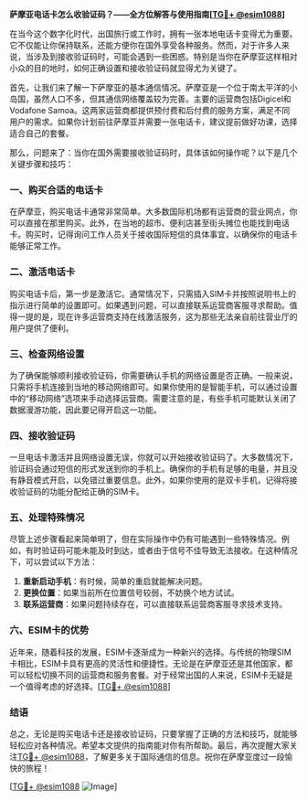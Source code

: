 **萨摩亚电话卡怎么收验证码？——全方位解答与使用指南[[TG💪+ @esim1088](https://t.me/s/esim1088)]**

在当今这个数字化时代，出国旅行或工作时，拥有一张本地电话卡变得尤为重要。它不仅能让你保持联系，还能方便你在国外享受各种服务。然而，对于许多人来说，当涉及到接收验证码时，可能会遇到一些困惑。特别是当你在萨摩亚这样相对小众的目的地时，如何正确设置和接收验证码就显得尤为关键了。

首先，让我们来了解一下萨摩亚的基本通信情况。萨摩亚是一个位于南太平洋的小岛国，虽然人口不多，但其通信网络覆盖较为完善。主要的运营商包括Digicel和Vodafone Samoa。这两家运营商都提供预付费和后付费的服务方案，满足不同用户的需求。如果你计划前往萨摩亚并需要一张电话卡，建议提前做好功课，选择适合自己的套餐。

那么，问题来了：当你在国外需要接收验证码时，具体该如何操作呢？以下是几个关键步骤和技巧：

### 一、购买合适的电话卡

在萨摩亚，购买电话卡通常非常简单。大多数国际机场都有运营商的营业网点，你可以直接在那里购买。此外，在当地的超市、便利店甚至街头摊位也能找到电话卡。购买时，记得询问工作人员关于接收国际短信的具体事宜，以确保你的电话卡能够正常工作。

### 二、激活电话卡

购买电话卡后，第一步是激活它。通常情况下，只需插入SIM卡并按照说明书上的指示进行简单的设置即可。如果遇到问题，可以直接联系运营商客服寻求帮助。值得一提的是，现在许多运营商支持在线激活服务，这为那些无法亲自前往营业厅的用户提供了便利。

### 三、检查网络设置

为了确保能够顺利接收验证码，你需要确认手机的网络设置是否正确。一般来说，只需将手机连接到当地的移动网络即可。如果你使用的是智能手机，可以通过设置中的“移动网络”选项来手动选择运营商。需要注意的是，有些手机可能默认关闭了数据漫游功能，因此要记得开启这一功能。

### 四、接收验证码

一旦电话卡激活并且网络设置无误，你就可以开始接收验证码了。大多数情况下，验证码会通过短信的形式发送到你的手机上。确保你的手机有足够的电量，并且没有静音模式开启，以免错过重要信息。此外，如果你使用的是双卡手机，记得将接收验证码的功能分配给正确的SIM卡。

### 五、处理特殊情况

尽管上述步骤看起来简单明了，但在实际操作中仍有可能遇到一些特殊情况。例如，有时验证码可能未能及时到达，或者由于信号不佳导致无法接收。在这种情况下，可以尝试以下方法：

1. **重新启动手机**：有时候，简单的重启就能解决问题。
2. **更换位置**：如果当前所在位置信号较弱，不妨换个地方试试。
3. **联系运营商**：如果问题持续存在，可以直接联系运营商客服寻求技术支持。

### 六、ESIM卡的优势

近年来，随着科技的发展，ESIM卡逐渐成为一种新兴的选择。与传统的物理SIM卡相比，ESIM卡具有更高的灵活性和便捷性。无论是在萨摩亚还是其他国家，都可以轻松切换不同的运营商和服务套餐。对于经常出国的人来说，ESIM卡无疑是一个值得考虑的好选择。[[TG💪+ @esim1088](https://t.me/s/esim1088)]

### 结语

总之，无论是购买电话卡还是接收验证码，只要掌握了正确的方法和技巧，就能够轻松应对各种情况。希望本文提供的指南能对你有所帮助。最后，再次提醒大家关注[TG💪+ @esim1088](https://t.me/s/esim1088)，了解更多关于国际通信的信息。祝你在萨摩亚度过一段愉快的旅程！

[[TG💪+ @esim1088](https://t.me/s/esim1088) ![Image](https://i.postimg.cc/4NQfJmqS/Snipaste-2025-05-13-00-14-12.png)]